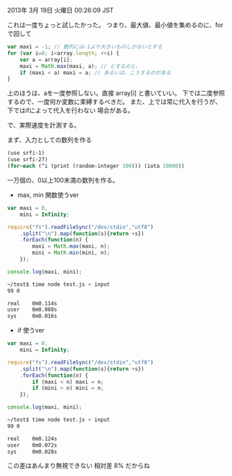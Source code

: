 2013年  3月 19日 火曜日 00:26:09 JST

これは一度ちょっと試したかった。
つまり、最大値、最小値を集めるのに、forで回して

```javascript
var maxi = -1; // 数列には-1より大きいものしかないとする
for (var i=0; i<array.length; ++i) {
    var a = array[i];
    maxi = Math.max(maxi, a); // とするのと、
    if (maxi < a) maxi = a; // あるいは、こうするのがある
}
```

上のほうは、aを一度参照しない。直接 array[i] と書いていい。
下では二度参照するので、一度何か変数に束縛するべきだ。
また、上では常に代入を行うが、下ではifによって代入を行わない
場合がある。

で、実際速度を計測する。

まず、入力としての数列を作る

```scheme
(use srfi-1)
(use srfi-27)
(for-each (^i (print (random-integer 100))) (iota 10000))
```

一万個の、0以上100未満の数列を作る。

* max, min 関数使うver

```javascript
var maxi = 0,
    mini = Infinity;

require("fs").readFileSync("/dev/stdin","utf8")
    .split("\n").map(function(s){return +s})
    .forEach(function(n) {
        maxi = Math.max(maxi, n);
        mini = Math.min(mini, n);
    });

console.log(maxi, mini);
```

```bash
~/test$ time node test.js < input
99 0

real    0m0.114s
user    0m0.088s
sys     0m0.016s
```

* if 使うver

```javascript
var maxi = 0,
    mini = Infinity;

require("fs").readFileSync("/dev/stdin","utf8")
    .split("\n").map(function(s){return +s})
    .forEach(function(n) {
        if (maxi < n) maxi = n;
        if (mini > n) mini = n;
    });

console.log(maxi, mini);
```

```bash
~/test$ time node test.js < input
99 0

real    0m0.124s
user    0m0.072s
sys     0m0.028s
```

この差はあんまり無視できない
相対差 8% だからね
